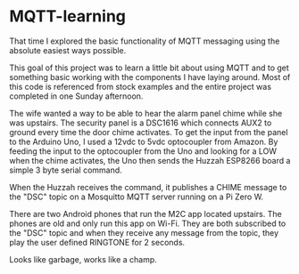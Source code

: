 # MQTT-learning
That time I explored the basic functionality of MQTT messaging using the absolute easiest ways possible. 

This goal of this project was to learn a little bit about using MQTT and to get something basic working with the components I have laying around. Most of this code is referenced from stock examples and the entire project was completed in one Sunday afternoon.

The wife wanted a way to be able to hear the alarm panel chime while she was upstairs. The security panel is a DSC1616 which connects AUX2 to ground every time the door chime activates. To get the input from the panel to the Arduino Uno, I used a 12vdc to 5vdc optocoupler from Amazon. By feeding the input to the optocoupler from the Uno and looking for a LOW when the chime activates, the Uno then sends the Huzzah ESP8266 board a simple 3 byte serial command. 

When the Huzzah receives the command, it publishes a CHIME message to the "DSC" topic on a Mosquitto MQTT server running on a Pi Zero W. 

There are two Android phones that run the M2C app located upstairs. The phones are old and only run this app on Wi-Fi. They are both subscribed to the "DSC" topic and when they receive any message from the topic, they play the user defined RINGTONE for 2 seconds. 

Looks like garbage, works like a champ. 
